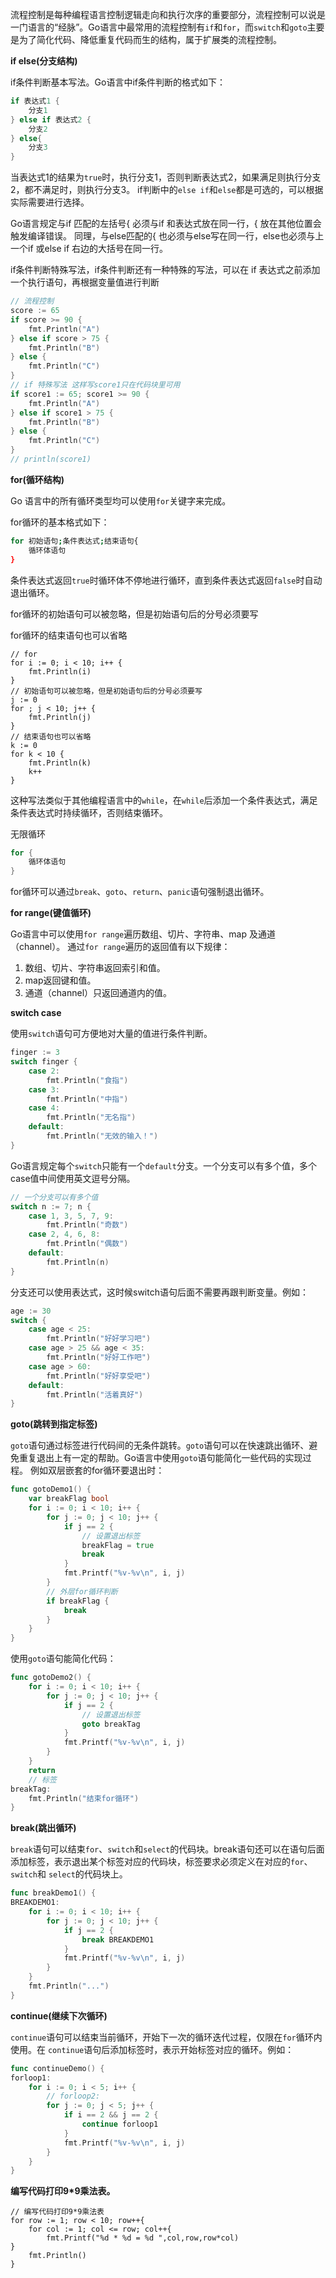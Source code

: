 流程控制是每种编程语言控制逻辑走向和执行次序的重要部分，流程控制可以说是一门语言的“经脉”。Go语言中最常用的流程控制有`if`和`for`，而`switch`和`goto`主要是为了简化代码、降低重复代码而生的结构，属于扩展类的流程控制。

**if else(分支结构)**

if条件判断基本写法。Go语言中if条件判断的格式如下：

```go
if 表达式1 {
    分支1
} else if 表达式2 {
    分支2
} else{
    分支3
}
```

当表达式1的结果为`true`时，执行分支1，否则判断表达式2，如果满足则执行分支2，都不满足时，则执行分支3。 if判断中的`else if`和`else`都是可选的，可以根据实际需要进行选择。

Go语言规定与if 匹配的左括号{ 必须与if 和表达式放在同一行，{ 放在其他位置会触发编译错误。 同理，与else匹配的{ 也必须与else写在同一行，else也必须与上一个if 或else if 右边的大括号在同一行。

if条件判断特殊写法，if条件判断还有一种特殊的写法，可以在 if 表达式之前添加一个执行语句，再根据变量值进行判断

```go
// 流程控制
score := 65
if score >= 90 {
    fmt.Println("A")
} else if score > 75 {
    fmt.Println("B")
} else {
    fmt.Println("C")
}
// if 特殊写法 这样写score1只在代码块里可用
if score1 := 65; score1 >= 90 {
    fmt.Println("A")
} else if score1 > 75 {
    fmt.Println("B")
} else {
    fmt.Println("C")
}
// println(score1)
```

**for(循环结构)**

Go 语言中的所有循环类型均可以使用`for`关键字来完成。

for循环的基本格式如下：

```bash
for 初始语句;条件表达式;结束语句{
    循环体语句
}
```

条件表达式返回`true`时循环体不停地进行循环，直到条件表达式返回`false`时自动退出循环。

for循环的初始语句可以被忽略，但是初始语句后的分号必须要写

for循环的结束语句也可以省略

```
// for
for i := 0; i < 10; i++ {
	fmt.Println(i)
}
// 初始语句可以被忽略，但是初始语句后的分号必须要写
j := 0
for ; j < 10; j++ {
	fmt.Println(j)
}
// 结束语句也可以省略
k := 0
for k < 10 {
	fmt.Println(k)
	k++
}
```

这种写法类似于其他编程语言中的`while`，在`while`后添加一个条件表达式，满足条件表达式时持续循环，否则结束循环。

无限循环

```go
for {
    循环体语句
}
```

for循环可以通过`break`、`goto`、`return`、`panic`语句强制退出循环。

**for range(键值循环)**

Go语言中可以使用`for range`遍历数组、切片、字符串、map 及通道（channel）。 通过`for range`遍历的返回值有以下规律：

1. 数组、切片、字符串返回索引和值。
2. map返回键和值。
3. 通道（channel）只返回通道内的值。

**switch case**

使用`switch`语句可方便地对大量的值进行条件判断。

```go
finger := 3
switch finger {
    case 2:
    	fmt.Println("食指")
    case 3:
    	fmt.Println("中指")
    case 4:
    	fmt.Println("无名指")
    default:
    	fmt.Println("无效的输入！")
}
```

Go语言规定每个`switch`只能有一个`default`分支。一个分支可以有多个值，多个case值中间使用英文逗号分隔。

```go
// 一个分支可以有多个值
switch n := 7; n {
    case 1, 3, 5, 7, 9:
    	fmt.Println("奇数")
    case 2, 4, 6, 8:
    	fmt.Println("偶数")
    default:
    	fmt.Println(n)
}
```

分支还可以使用表达式，这时候switch语句后面不需要再跟判断变量。例如：

```go
age := 30
switch {
    case age < 25:
    	fmt.Println("好好学习吧")
    case age > 25 && age < 35:
    	fmt.Println("好好工作吧")
    case age > 60:
    	fmt.Println("好好享受吧")
    default:
    	fmt.Println("活着真好")
}
```

**goto(跳转到指定标签)**

`goto`语句通过标签进行代码间的无条件跳转。`goto`语句可以在快速跳出循环、避免重复退出上有一定的帮助。Go语言中使用`goto`语句能简化一些代码的实现过程。 例如双层嵌套的for循环要退出时：

```go
func gotoDemo1() {
	var breakFlag bool
	for i := 0; i < 10; i++ {
		for j := 0; j < 10; j++ {
			if j == 2 {
				// 设置退出标签
				breakFlag = true
				break
			}
			fmt.Printf("%v-%v\n", i, j)
		}
		// 外层for循环判断
		if breakFlag {
			break
		}
	}
}
```

使用`goto`语句能简化代码：

```go
func gotoDemo2() {
	for i := 0; i < 10; i++ {
		for j := 0; j < 10; j++ {
			if j == 2 {
				// 设置退出标签
				goto breakTag
			}
			fmt.Printf("%v-%v\n", i, j)
		}
	}
	return
	// 标签
breakTag:
	fmt.Println("结束for循环")
}
```

**break(跳出循环)**

`break`语句可以结束`for`、`switch`和`select`的代码块。break语句还可以在语句后面添加标签，表示退出某个标签对应的代码块，标签要求必须定义在对应的`for`、`switch`和 `select`的代码块上。 

```go
func breakDemo1() {
BREAKDEMO1:
	for i := 0; i < 10; i++ {
		for j := 0; j < 10; j++ {
			if j == 2 {
				break BREAKDEMO1
			}
			fmt.Printf("%v-%v\n", i, j)
		}
	}
	fmt.Println("...")
}
```

**continue(继续下次循环)**

`continue`语句可以结束当前循环，开始下一次的循环迭代过程，仅限在`for`循环内使用。在 `continue`语句后添加标签时，表示开始标签对应的循环。例如：

```go
func continueDemo() {
forloop1:
	for i := 0; i < 5; i++ {
		// forloop2:
		for j := 0; j < 5; j++ {
			if i == 2 && j == 2 {
				continue forloop1
			}
			fmt.Printf("%v-%v\n", i, j)
		}
	}
}
```

 **编写代码打印9*9乘法表。** 

```
// 编写代码打印9*9乘法表
for row := 1; row < 10; row++{
	for col := 1; col <= row; col++{
		fmt.Printf("%d * %d = %d ",col,row,row*col)
}
	fmt.Println()
}
```

